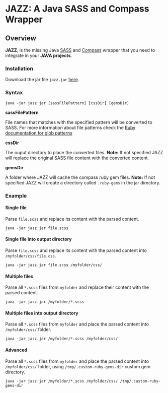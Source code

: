 # JAZZ: A Java SASS and Compass Wrapper

## Overview

**JAZZ**, is the missing Java [SASS](http://sass-lang.com/) and [Compass](http://compass-style.org/) wrapper that you need to integrate in your **JAVA projects**.

### Installation

Download the jar file `jazz.jar` [here](https://github.com/downloads/eduardolundgren/jazz/jazz.jar).

### Syntax

	java -jar jazz.jar [sassFilePattern] [cssDir] [gemsDir]

**sassFilePattern**

File names that matches with the specified pattern will be converted to SASS. For more information about file patterns check the [Ruby documentation for glob patterns](http://www.ruby-doc.org/core-1.9.3/Dir.html#method-c-glob)

**cssDir**

The ouput directory to place the converted files. **Note:** If not specified JAZZ will replace the original SASS file content with the converted content.


**gemsDir**

A folder where JAZZ will cache the compass ruby gem files. **Note:** If not specified JAZZ will create a directory called `.ruby-gems` in the jar directory.

### Example

#### Single file

Parse `file.scss` and replace its content with the parsed content.

	java -jar jazz.jar file.scss

#### Single file into output directory

Parse `file.scss` and replace its content with the parsed content into `/myfolder/css/file.css`.

	java -jar jazz.jar file.scss /myfolder/css/

#### Multiple files

Parse all `*.scss` files from `myfolder` and replace their content with the parsed content.

	java -jar jazz.jar /myfolder/*.scss

#### Multiple files into output directory

Parse all `*.scss` files from `myfolder` and place the parsed content into `/myfolder/css/` folder.

	java -jar jazz.jar /myfolder/*.scss /myfolder/css/

#### Advanced

Parse all `*.scss` files from `myfolder` and place the parsed content into `/myfolder/css/` folder, using `/tmp/.custom-ruby-gems-dir` custom gem directory.

	java -jar jazz.jar /myfolder/*.scss /myfolder/css/ /tmp/.custom-ruby-gems-dir